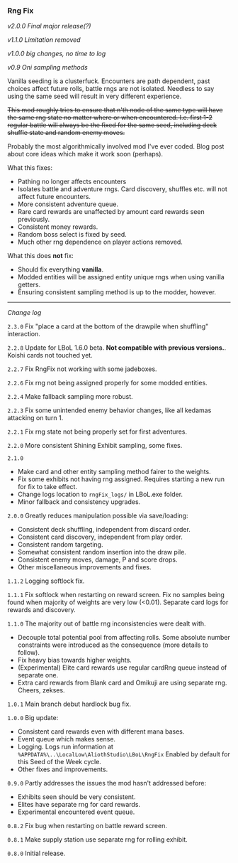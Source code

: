 ### Rng Fix

*v2.0.0 Final major release(?)*

*v1.1.0 Limitation removed*

*v1.0.0 big changes, no time to log*

*v0.9 Oni sampling methods*

Vanilla seeding is a clusterfuck. Encounters are path dependent, past choices affect future rolls, battle rngs are not isolated. Needless to say using the same seed will result in very different experience.


~~This mod roughly tries to ensure that n'th node of the same type will have the same rng state no matter where or when encountered. I.e. first 1-2 regular battle will always be the fixed for the same seed, including deck shuffle state and random enemy moves.~~

Probably the most algorithmically involved mod I've ever coded. Blog post about core ideas which make it work soon (perhaps).

What this fixes:
- Pathing no longer affects encounters
- Isolates battle and adventure rngs. Card discovery, shuffles etc. will not affect future encounters.
- More consistent adventure queue.
- Rare card rewards are unaffected by amount card rewards seen previously.
- Consistent money rewards.
- Random boss select is fixed by seed.
- Much other rng dependence on player actions removed.


What this does **not** fix:
- Should fix everything **vanilla**.
- Modded entities will be assigned entity unique rngs when using vanilla getters. 
- Ensuring consistent sampling method is up to the modder, however.


---
*Change log*

`2.3.0` Fix "place a card at the bottom of the drawpile when shuffling" interaction.

`2.2.8` Update for LBoL 1.6.0 beta. **Not compatible with previous versions.**. Koishi cards not touched yet.

`2.2.7` Fix RngFix not working with some jadeboxes.

`2.2.6` Fix rng not being assigned properly for some modded entities.

`2.2.4` Make fallback sampling more robust.

`2.2.3` Fix some unintended enemy behavior changes, like all kedamas attacking on turn 1.

`2.2.1` Fix rng state not being properly set for first adventures.

`2.2.0` More consistent Shining Exhibit sampling, some fixes.

`2.1.0` 
- Make card and other entity sampling method fairer to the weights.
- Fix some exhibits not having rng assigned. Requires starting a new run for fix to take effect.
- Change logs location to `rngFix_logs/` in LBoL.exe folder.
- Minor fallback and consistency upgrades.

`2.0.0` Greatly reduces manipulation possible via save/loading:
- Consistent deck shuffling, independent from discard order.
- Consistent card discovery, independent from play order.
- Consistent random targeting.
- Somewhat consistent random insertion into the draw pile.
- Consistent enemy moves, damage, P and score drops.
- Other miscellaneous improvements and fixes.

`1.1.2` Logging softlock fix.

`1.1.1` Fix softlock when restarting on reward screen. Fix no samples being found when majority of weights are very low (<0.01). Separate card logs for rewards and discovery.

`1.1.0` The majority out of battle rng inconsistencies were dealt with.
- Decouple total potential pool from affecting rolls. Some absolute number constraints were introduced as the consequence (more details to follow).
- Fix heavy bias towards higher weights.
- (Experimental) Elite card rewards use regular cardRng queue instead of separate one.
- Extra card rewards from Blank card and Omikuji are using separate rng. Cheers, zekses.


`1.0.1` Main branch debut hardlock bug fix.

`1.0.0` Big update:
* Consistent card rewards even with different mana bases.
* Event queue which makes sense.
* Logging. Logs run information at `%APPDATA%\..\LocalLow\AliothStudio\LBoL\RngFix` Enabled by default for this Seed of the Week cycle.
* Other fixes and improvements.

`0.9.0` Partly addresses the issues the mod hasn't addressed before:
* Exhibits seen should be very consistent. 
* Elites have separate rng for card rewards.
* Experimental encountered event queue.

`0.8.2` Fix bug when restarting on battle reward screen.

`0.8.1` Make supply station use separate rng for rolling exhibit.

`0.8.0` Initial release.
